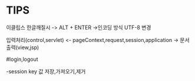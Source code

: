 # TIPS

이클립스 한글깨질시 -> ALT + ENTER ->인코딩 방식 UTF-8 변경

입력처리(control,servlet) <- pageContext,request,session,application -> 문서출력(view,jsp)

#login,logout

-session key 값 저장,가져오기,제거

